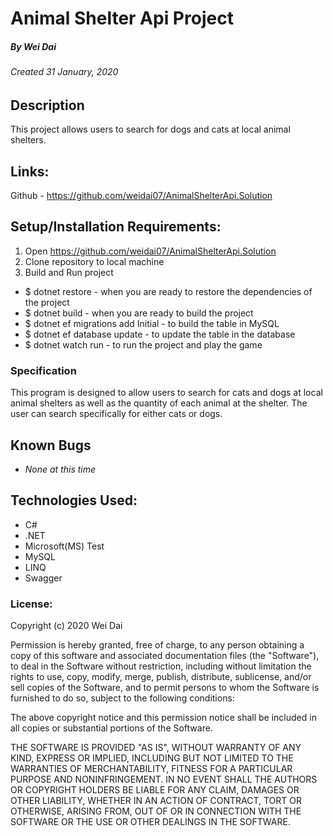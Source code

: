 # Animal Shelter Api Project
##### By Wei Dai
###### Created 31 January, 2020

## Description

This project allows users to search for dogs and cats at local animal shelters. 

## Links:

Github - https://github.com/weidai07/AnimalShelterApi.Solution

## Setup/Installation Requirements:

1. Open https://github.com/weidai07/AnimalShelterApi.Solution
2. Clone repository to local machine 
3. Build and Run project

  - $ dotnet restore - when you are ready to restore the dependencies of the project
  - $ dotnet build - when you are ready to build the project
  - $ dotnet ef migrations add Initial - to build the table in MySQL
  - $ dotnet ef database update - to update the table in the database 
  - $ dotnet watch run - to run the project and play the game 

### Specification

This program is designed to allow users to search for cats and dogs at local animal shelters as well as the quantity of each animal at the shelter. The user can search specifically for either cats or dogs. 

## Known Bugs

* _None at this time_

## Technologies Used:

* C#
* .NET
* Microsoft(MS) Test
* MySQL
* LINQ
* Swagger 

### License:

Copyright (c) 2020 Wei Dai

Permission is hereby granted, free of charge, to any person obtaining a copy of this software and associated documentation files (the "Software"), to deal in the Software without restriction, including without limitation the rights to use, copy, modify, merge, publish, distribute, sublicense, and/or sell copies of the Software, and to permit persons to whom the Software is furnished to do so, subject to the following conditions:

The above copyright notice and this permission notice shall be included in all copies or substantial portions of the Software.

THE SOFTWARE IS PROVIDED "AS IS", WITHOUT WARRANTY OF ANY KIND, EXPRESS OR IMPLIED, INCLUDING BUT NOT LIMITED TO THE WARRANTIES OF MERCHANTABILITY, FITNESS FOR A PARTICULAR PURPOSE AND NONINFRINGEMENT. IN NO EVENT SHALL THE AUTHORS OR COPYRIGHT HOLDERS BE LIABLE FOR ANY CLAIM, DAMAGES OR OTHER LIABILITY, WHETHER IN AN ACTION OF CONTRACT, TORT OR OTHERWISE, ARISING FROM, OUT OF OR IN CONNECTION WITH THE SOFTWARE OR THE USE OR OTHER DEALINGS IN THE SOFTWARE.